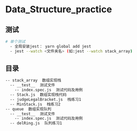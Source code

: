# Data_Structure_practice

## 测试
```bash
# 单个测试
  - 全局安装jest： yarn global add jest
  - jest --watch <文件夹名> (如:jest --watch stack_array)

```

## 目录
```bash
-- stack_array  数组实现栈
  -- __test__  测试文件
    -- index.spec.js  测试代码及用例
  -- Stack.js  数组实现栈代码
  -- judgeLegalBracket.js  栈练习1
  -- MinStack.js  栈练习2
-- queue  数组实现队列
  -- __test__  测试文件
    -- index.spec.js  测试代码及用例
  -- delRing.js  队列练习1
```